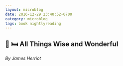 ```yaml
---
layout: microblog
date: 2016-12-29 23:40:52-0700
category: microblog
tags: book nightlyreading
---
```

## 📖 🛏 All Things Wise and Wonderful
*By James Herriot*
